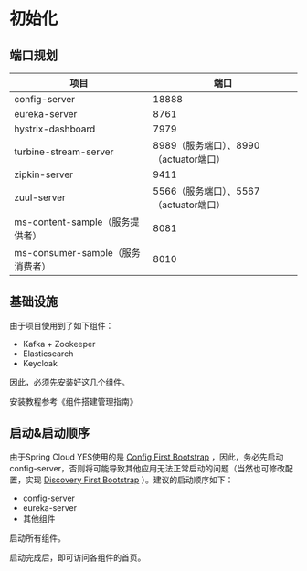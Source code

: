 # 初始化

## 端口规划

| 项目                        | 端口                          |
| ------------------------- | --------------------------- |
| config-server             | 18888                       |
| eureka-server             | 8761                        |
| hystrix-dashboard         | 7979                        |
| turbine-stream-server     | 8989（服务端口）、8990（actuator端口） |
| zipkin-server             | 9411                        |
| zuul-server               | 5566（服务端口）、5567（actuator端口） |
| ms-content-sample（服务提供者）  | 8081                        |
| ms-consumer-sample（服务消费者） | 8010                        |







## 基础设施

由于项目使用到了如下组件：

* Kafka + Zookeeper
* Elasticsearch
* Keycloak

因此，必须先安装好这几个组件。

安装教程参考《组件搭建管理指南》





## 启动&启动顺序

由于Spring Cloud YES使用的是 [Config First Bootstrap](http://cloud.spring.io/spring-cloud-static/Edgware.RC1/multi/multi__spring_cloud_config_client.html#config-first-bootstrap) ，因此，务必先启动config-server，否则将可能导致其他应用无法正常启动的问题（当然也可修改配置，实现 [Discovery First Bootstrap](http://cloud.spring.io/spring-cloud-static/Edgware.RC1/multi/multi__spring_cloud_config_client.html#discovery-first-bootstrap) ）。建议的启动顺序如下：

* config-server
* eureka-server
* 其他组件

启动所有组件。

启动完成后，即可访问各组件的首页。

